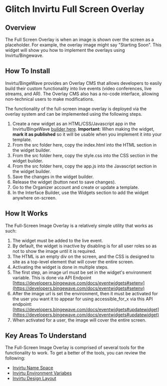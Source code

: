 
# Glitch Invirtu Full Screen Overlay

## Overview 

The Full Screen Overlay is when an image is shown over the screen as a placeholder. For example, the overlay image might say "Starting Soon". This widget will show 
you how to implement the overlays using Invirtu/Bingewave.

## How To Install

Invirtu/BingeWave provides an Overlay CMS that allows developers to easily build their custom functionality into live events (video conferences, live streams, and 
AR). The Overlay CMS also has a no-code interface, allowing non-technical users to make modifications.

The functionality of the full-screen image overlay is deployed via the overlay system and can be implemented using the following steps.

1.  Create a new widget as an HTML/CSS/Javascript app in the Invirtu/BingeWave [builder here](https://developers.bingewave.com/widgets). **Important:** When making 
the widget, **mark it as 
published** so it will be usable when you implement it into your template.
2.  From the src folder here, copy the index.html into the HTML section in the widget builder.
3.  From the src folder here, copy the style.css into the CSS section in the widget builder.
4.  From the src folder here, copy the app.js into the Javascript section in the widget builder.
5.  Save the changes in the widget builder.
6.  Release the widget (button next to save changes).
7.  Go to the Organizer account and create or update a template.
8.  In the Interface Builder, use the Widgets section to add the widget anywhere on-screen.

## How It Works

The Full-Screen Image Overlay is a relatively simple utility that works as such:

1.  The widget must be added to the live event.
2.  By default, the widget is inactive by disabling is for all user roles so as not to show the image until it is required.
3.  The HTML is an empty div on the screen, and the CSS is designed to site as a top-level element that will cover the entire screen.
4.  Activating the widget is done in multiple steps. 
5. The first step, an image url must be set in the widget's environment variable. This is done via API Endpoint 
[https://developers.bingewave.com/docs/eventwidgets#setenv](https://developers.bingewave.com/docs/eventwidgets#setenv)
6.  After the image url is set the environment, then it must be activated for the user you want it to appear for using accessible_for_x via this API endpoint: 
[https://developers.bingewave.com/docs/eventwidgets#updatewidget](https://developers.bingewave.com/docs/eventwidgets#updatewidget)
7.  When activated for a user, the image will cover the entire screen.
  

## Key Areas To Understand

The Full-Screen Image Overlay is comprised of several tools for the functionality to work. To get a better of the tools, you can review the following:

- [Invirtu Name Space](https://developers.bingewave.com/javascript/namespace)  
- [Invirtu Environment Variabes](https://developers.bingewave.com/javascript/bwenv)
- [Invirtu Design Layout](https://developers.bingewave.com/javascript/css)
